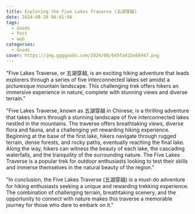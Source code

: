 ```yaml
---
title: Exploring the Five Lakes Traverse (五湖穿越)
date: 2024-08-28 06:41:56
tags:
  - Goods
  - Post
  - web
categories:
  - Goods
cover: https://img.ggggoods.com/2024/08/645fa415e86947.png
---
```


"Five Lakes Traverse, or 五湖穿越, is an exciting hiking adventure that leads explorers through a series of five interconnected lakes set amidst a picturesque mountain landscape. This challenging trek offers hikers an immersive experience in nature, complete with stunning views and diverse terrain."

"Five Lakes Traverse, known as 五湖穿越 in Chinese, is a thrilling adventure that takes hikers through a stunning landscape of five interconnected lakes nestled in the mountains. The traverse offers breathtaking views, diverse flora and fauna, and a challenging yet rewarding hiking experience. Beginning at the base of the first lake, hikers navigate through rugged terrain, dense forests, and rocky paths, eventually reaching the final lake. Along the way, hikers can witness the beauty of each lake, the cascading waterfalls, and the tranquility of the surrounding nature. The Five Lakes Traverse is a popular trek for outdoor enthusiasts looking to test their skills and immerse themselves in the natural beauty of the region."

"In conclusion, the Five Lakes Traverse (五湖穿越) is a must-do adventure for hiking enthusiasts seeking a unique and rewarding trekking experience. The combination of challenging terrain, breathtaking scenery, and the opportunity to connect with nature makes this traverse a memorable journey for those who dare to embark on it."
